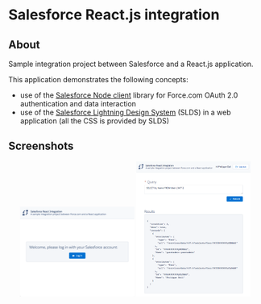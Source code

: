 # Salesforce React.js integration

## About
Sample integration project between Salesforce and a React.js application.

This application demonstrates the following concepts:
- use of the [Salesforce Node client](https://github.com/pozil/salesforce-node-client) library for Force.com OAuth 2.0 authentication and data interaction
- use of the [Salesforce Lightning Design System](https://www.lightningdesignsystem.com) (SLDS) in a web application (all the CSS is provided by SLDS)


## Screenshots
<div style="text-align:center;">
	<img src="/screenshots/login.png?raw=true" width="45%" alt="Login screen"/>
	<img src="/screenshots/main.png?raw=true" width="45%" alt="Main screen"/>
</div>
